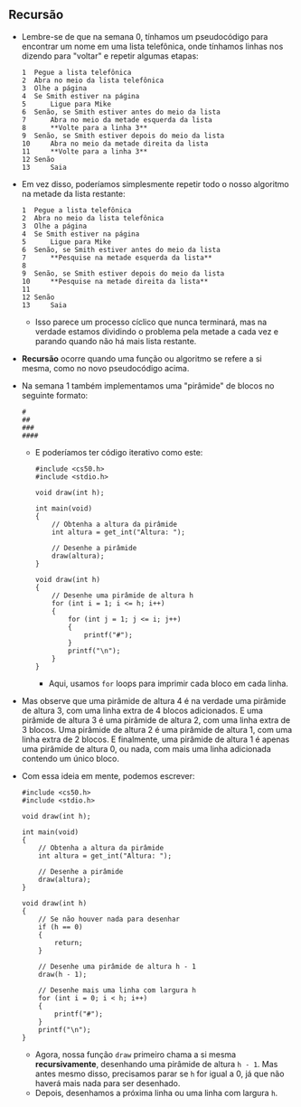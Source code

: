 Recursão
--------

*   Lembre-se de que na semana 0, tínhamos um pseudocódigo para encontrar um nome em uma lista telefônica, onde tínhamos linhas nos dizendo para "voltar" e repetir algumas etapas:

        1  Pegue a lista telefônica
        2  Abra no meio da lista telefônica
        3  Olhe a página
        4  Se Smith estiver na página
        5      Ligue para Mike
        6  Senão, se Smith estiver antes do meio da lista
        7      Abra no meio da metade esquerda da lista
        8      **Volte para a linha 3**
        9  Senão, se Smith estiver depois do meio da lista
        10     Abra no meio da metade direita da lista
        11     **Volte para a linha 3**
        12 Senão
        13     Saia
        
    
*   Em vez disso, poderíamos simplesmente repetir todo o nosso algoritmo na metade da lista restante:

        1  Pegue a lista telefônica
        2  Abra no meio da lista telefônica
        3  Olhe a página
        4  Se Smith estiver na página
        5      Ligue para Mike
        6  Senão, se Smith estiver antes do meio da lista
        7      **Pesquise na metade esquerda da lista**
        8
        9  Senão, se Smith estiver depois do meio da lista
        10     **Pesquise na metade direita da lista**
        11
        12 Senão
        13     Saia
        
    
    *   Isso parece um processo cíclico que nunca terminará, mas na verdade estamos dividindo o problema pela metade a cada vez e parando quando não há mais lista restante.
*   **Recursão** ocorre quando uma função ou algoritmo se refere a si mesma, como no novo pseudocódigo acima.
*   Na semana 1 também implementamos uma "pirâmide" de blocos no seguinte formato:

        #
        ##
        ###
        ####
        
    
    *   E poderíamos ter código iterativo como este:
        
            #include <cs50.h>
            #include <stdio.h>
            
            void draw(int h);
            
            int main(void)
            {
                // Obtenha a altura da pirâmide
                int altura = get_int("Altura: ");
            
                // Desenhe a pirâmide
                draw(altura);
            }
            
            void draw(int h)
            {
                // Desenhe uma pirâmide de altura h
                for (int i = 1; i <= h; i++)
                {
                    for (int j = 1; j <= i; j++)
                    {
                        printf("#");
                    }
                    printf("\n");
                }
            }
            
        
        *   Aqui, usamos `for` loops para imprimir cada bloco em cada linha.
*   Mas observe que uma pirâmide de altura 4 é na verdade uma pirâmide de altura 3, com uma linha extra de 4 blocos adicionados. E uma pirâmide de altura 3 é uma pirâmide de altura 2, com uma linha extra de 3 blocos. Uma pirâmide de altura 2 é uma pirâmide de altura 1, com uma linha extra de 2 blocos. E finalmente, uma pirâmide de altura 1 é apenas uma pirâmide de altura 0, ou nada, com mais uma linha adicionada contendo um único bloco.
*   Com essa ideia em mente, podemos escrever:

        #include <cs50.h>
        #include <stdio.h>
        
        void draw(int h);
        
        int main(void)
        {
            // Obtenha a altura da pirâmide
            int altura = get_int("Altura: ");
        
            // Desenhe a pirâmide
            draw(altura);
        }
        
        void draw(int h)
        {
            // Se não houver nada para desenhar
            if (h == 0)
            {
                return;
            }
        
            // Desenhe uma pirâmide de altura h - 1
            draw(h - 1);
        
            // Desenhe mais uma linha com largura h
            for (int i = 0; i < h; i++)
            {
                printf("#");
            }
            printf("\n");
        }
        
    
    *   Agora, nossa função `draw` primeiro chama a si mesma **recursivamente**, desenhando uma pirâmide de altura `h - 1`. Mas antes mesmo disso, precisamos parar se `h` for igual a 0, já que não haverá mais nada para ser desenhado.
    *   Depois, desenhamos a próxima linha ou uma linha com largura `h`.
